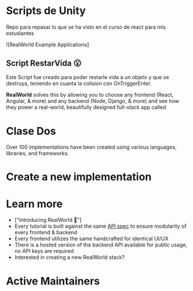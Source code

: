 # Scripts de Unity
Repo para repasar lo que se ha visto en el curso  de react para mis estudiantes 

![RealWorld Example Applications]

<p align="center" style="margin-top: 30px;">

</p>

## Script RestarVida 😮

Este Script fue creado para poder restarle vida a un objeto y que se destruya, teniendo en cuanta la colision con OnTriggerEnter.

**RealWorld** solves this by allowing you to choose any frontend (React, Angular, & more) and any backend (Node, Django, & more) and see how they power a real-world, beautifully designed full-stack app called


# Clase Dos

Over 100 implementations have been created using various languages, libraries, and frameworks.

# Create a new implementation


# Learn more

- ["Introducing RealWorld 🙌"]
- Every tutorial is built against the same [API spec](api/) to ensure modularity of every frontend & backend
- Every frontend utilizes the same handcrafted for identical UI/UX
- There is a hosted version of the backend API available for public usage, no API keys are required
- Interested in creating a new RealWorld stack? 

# Active Maintainers
